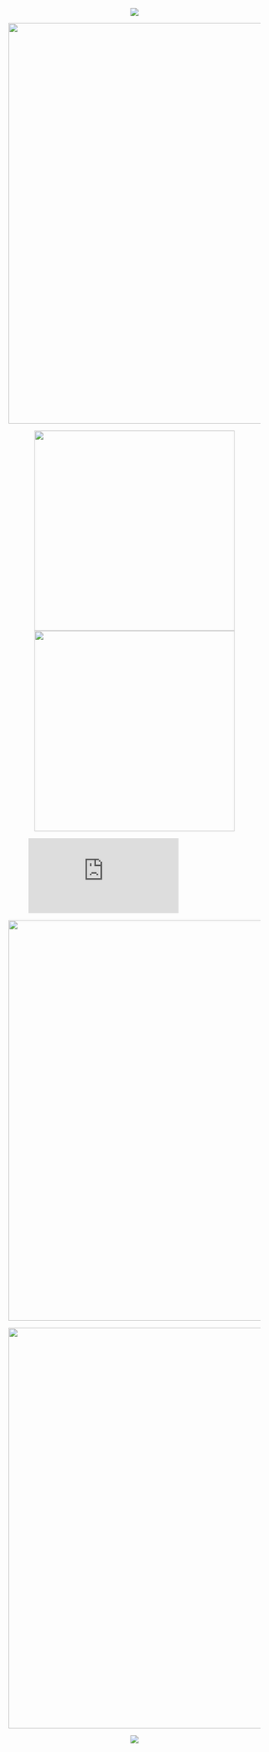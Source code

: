 <p align="center">
    <!-- https://github.com/kyechan99/capsule-render -->
    <img src="https://capsule-render.vercel.app/api?type=waving&color=timeGradient&height=300&&section=header&text=Flower%20Realm&fontSize=90&fontAlign=50&fontAlignY=30&desc=something%20want%20to%20say.&descAlign=50&descSize=30&descAlignY=60&animation=twinkling" />
</p>
<p align="center">
    <!-- https://github.com/DenverCoder1/readme-typing-svg -->
    <img width="800" src="https://readme-typing-svg.demolab.com?font=Orbitron&size=22&pause=1000&center=true&vCenter=true&random=false&width=600&lines=Welcome%20Everyone%20|%20Flower%20Realm" />
</p>
<p align="center">
    <!-- https://github.com/anuraghazra/github-readme-stats -->
    <!-- rules: https://github.com/anuraghazra/github-readme-stats/blob/master/src/calculateRank.js -->
    <img width="400" src="https://github-readme-stats.vercel.app/api?username=FlowerCountry&theme=transparent&show_icons=true&hide_border=true&show=reviews,discussions_started&hide_title=true&hide=contribs&number_format=long&count_private=true" />
    <!-- https://github.com/DenverCoder1/github-readme-streak-stats -->
    <img width="400" src="https://streak-stats.demolab.com?user=FlowerCountry&theme=transparent&hide_border=true" />
</p>
<figure><embed src="https://wakatime.com/share/@d1f5e53d-6b46-4bb5-b45f-3994102ebca4/8fdc518f-c4c2-4e5f-a021-85d68bc799fc.svg"></embed></figure>
<p align="center">
    <!-- https://github.com/Ashutosh00710/github-readme-activity-graph -->
    <img width="800" src="https://github-readme-activity-graph.vercel.app/graph?username=FlowerCountry&theme=github-compact&hide_border=true&area=true&custom_title=Contribution%20Graph" />
</p>
<p align="center">
    <!-- https://github.com/LelouchFR/skill-icons -->
    <img width="800" src="https://go-skill-icons.vercel.app/api/icons?i=azure,cpp,cmake,cloudflare,discord,docker,powershell,gcp,git,github,py,unity,vim,vscode,windows&titles=true">
</p>
<p align="center">
    <!-- https://github.com/kyechan99/capsule-render -->
    <img src="https://capsule-render.vercel.app/api?type=waving&color=timeGradient&height=300&&section=footer&text=Flower%20Realm&fontSize=90&fontAlign=50&fontAlignY=70&desc=nothing%20want%20to%20say.&descAlign=50&descSize=30&descAlignY=40&animation=twinkling" />
</p>
